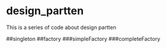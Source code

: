 # design_partten
This is a series of code about design partten

##singleton
##factory
###simpleFactory
###completeFactory